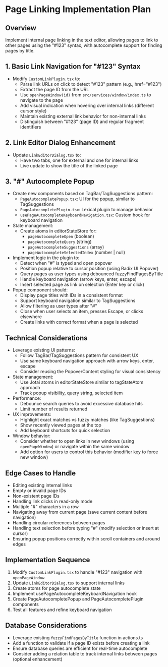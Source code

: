 # Page Linking Implementation Plan

## Overview

Implement internal page linking in the text editor, allowing pages to link to other pages using the "#123" syntax, with autocomplete support for finding pages by title.

## 1. Basic Link Navigation for "#123" Syntax

- Modify `CustomLinkPlugin.tsx` to:
  - Parse link URLs on click to detect "#123" pattern (e.g., href="#123")
  - Extract the page ID from the URL
  - Use `openPageWindow(id)` from `src/services/window/index.ts` to navigate to the page
  - Add visual indication when hovering over internal links (different cursor style)
  - Maintain existing external link behavior for non-internal links
  - Distinguish between "#123" (page ID) and regular fragment identifiers

## 2. Link Editor Dialog Enhancement

- Update `LinkEditorDialog.tsx` to:
  - Have two tabs, one for external and one for internal links
  - Live update to show the title of the linked page

## 3. "#" Autocomplete Popup

- Create new components based on TagBar/TagSuggestions pattern:
  - `PageAutocompletePopup.tsx`: UI for the popup, similar to TagSuggestions
  - `PageAutocompletePlugin.tsx`: Lexical plugin to manage behavior
  - `usePageAutocompleteKeyboardNavigation.tsx`: Custom hook for keyboard navigation
- State management:
  - Create atoms in editorStateStore for:
    - `pageAutocompleteOpen` (boolean)
    - `pageAutocompleteQuery` (string)
    - `pageAutocompleteSuggestions` (array)
    - `pageAutocompleteSelectedIndex` (number | null)
- Implement logic in the plugin to:
  - Detect when "#" is typed and open popover
  - Position popup relative to cursor position (using Radix UI Popover)
  - Query pages as user types using debounced fuzzyFindPagesByTitle
  - Handle keyboard navigation (arrow keys, enter, escape)
  - Insert selected page as link on selection (Enter key or click)
- Popup component should:
  - Display page titles with IDs in a consistent format
  - Support keyboard navigation similar to TagSuggestions
  - Allow filtering as user types after "#"
  - Close when user selects an item, presses Escape, or clicks elsewhere
  - Create links with correct format when a page is selected

## Technical Considerations

- Leverage existing UI patterns:
  - Follow TagBar/TagSuggestions pattern for consistent UX
  - Use same keyboard navigation approach with arrow keys, enter, escape
  - Consider reusing the PopoverContent styling for visual consistency
- State management:
  - Use Jotai atoms in editorStateStore similar to tagStateAtom approach
  - Track popup visibility, query string, selected item
- Performance:
  - Debounce search queries to avoid excessive database hits
  - Limit number of results returned
- UX improvements:
  - Highlight exact matches vs fuzzy matches (like TagSuggestions)
  - Show recently viewed pages at the top
  - Add keyboard shortcuts for quick selection
- Window behavior:
  - Consider whether to open links in new windows (using `openPageWindow`) or navigate within the same window
  - Add option for users to control this behavior (modifier key to force new window)

## Edge Cases to Handle

- Editing existing internal links
- Empty or invalid page IDs
- Non-existent page IDs
- Handling link clicks in read-only mode
- Multiple "#" characters in a row
- Navigating away from current page (save current content before navigation)
- Handling circular references between pages
- Handling text selection before typing "#" (modify selection or insert at cursor)
- Ensuring popup positions correctly within scroll containers and around edges

## Implementation Sequence

1. Modify `CustomLinkPlugin.tsx` to handle "#123" navigation with `openPageWindow`
2. Update `LinkEditorDialog.tsx` to support internal links
3. Create atoms for page autocomplete state
4. Implement usePageAutocompleteKeyboardNavigation hook
5. Create PageAutocompletePopup and PageAutocompletePlugin components
6. Test all features and refine keyboard navigation

## Database Considerations

- Leverage existing `fuzzyFindPagesByTitle` function in actions.ts
- Add a function to validate if a page ID exists before creating a link
- Ensure database queries are efficient for real-time autocomplete
- Consider adding a relation table to track internal links between pages (optional enhancement)
